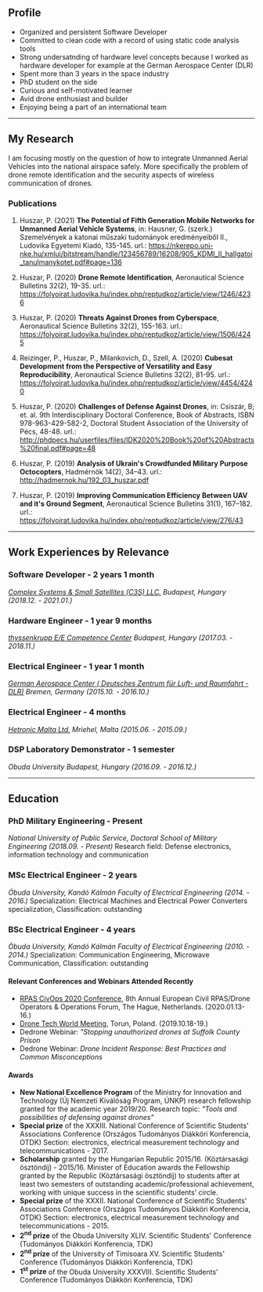 ## Profile


* Organized and persistent Software Developer
* Committed to clean code with a record of using static code analysis tools
* Strong undersatnding of hardware level concepts because I worked as hardware developer for example at the German Aerospace Center (DLR)
* Spent more than 3 years in the space industry
* PhD student on the side
* Curious and self-motivated learner
* Avid drone enthusiast and builder
* Enjoying being a part of an international team

---
## My Research

I am focusing mostly on the question of how to integrate Unmanned Aerial Vehicles into the national airspace safely. More specifically the problem of drone remote identification and the security aspects of wireless communication of drones.

### Publications

1. Huszar, P. (2021) **The Potential of Fifth Generation Mobile Networks for Unmanned Aerial Vehicle Systems**, in: Hausner, G. (szerk.) Szemelvények a katonai műszaki tudományok eredményeiből II., Ludovika Egyetemi Kiadó, 135-145. url.: https://nkerepo.uni-nke.hu/xmlui/bitstream/handle/123456789/16208/905_KDMI_II_hallgatoi_tanulmanykotet.pdf#page=136

2. Huszar, P. (2020) **Drone Remote Identification**, Aeronautical Science Bulletins 32(2), 19-35. url.: https://folyoirat.ludovika.hu/index.php/reptudkoz/article/view/1246/4236 

3. Huszar, P. (2020) **Threats Against Drones from Cyberspace**, Aeronautical Science Bulletins 32(2), 155-163. url.: https://folyoirat.ludovika.hu/index.php/reptudkoz/article/view/1506/4245

4. Reizinger, P., Huszar, P., Milankovich, D., Szell, A. (2020) **Cubesat Development from the Perspective of Versatility and Easy Reproducibility**, Aeronautical Science Bulletins 32(2), 81-95. url.: https://folyoirat.ludovika.hu/index.php/reptudkoz/article/view/4454/4240

5. Huszar, P. (2020) **Challenges of Defense Against Drones**, in: Csiszár, B; et. al. 9th Interdisciplinary Doctoral Conference, Book of Abstracts, ISBN 978-963-429-582-2, Doctoral Student Association of the University of Pécs, 48-48. url.: http://phdpecs.hu/userfiles/files/IDK2020%20Book%20of%20Abstracts%20final.pdf#page=48 

6. Huszar, P. (2019) **Analysis of Ukrain's Crowdfunded Military Purpose Octocopters**, Hadmérnök 14(2), 34–43. url.: http://hadmernok.hu/192_03_huszar.pdf

7. Huszar, P. (2019) **Improving Communication Efficiency Between UAV and it's Ground Segment**, Aeronautical Science Bulletins 31(1), 167–182. url.: https://folyoirat.ludovika.hu/index.php/reptudkoz/article/view/276/43

---
## Work Experiences by Relevance

### Software Developer - 2 years 1 month
*[Complex Systems & Small Satellites (C3S) LLC.](https://www.c3s.hu/) Budapest, Hungary (2018.12. - 2021.01.)*

### Hardware Engineer - 1 year 9 months
*[thyssenkrupp E/E Competence Center](https://www.thyssenkrupp.hu/en/sites/budapest) Budapest, Hungary (2017.03. - 2018.11.)*

### Electrical Engineer - 1 year 1 month
*[German Aerospace Center ( Deutsches Zentrum für Luft- und Raumfahrt - DLR)](https://www.dlr.de/content/de/standort/bremen.html) Bremen, Germany (2015.10. - 2016.10.)*

### Electrical Engineer - 4 months
*[Hetronic Malta Ltd.](https://www.hetronic.com/) Mriehel, Malta (2015.06. - 2015.09.)*

### DSP Laboratory Demonstrator - 1 semester
*Obuda University Budapest, Hungary (2016.09. - 2016.12.)*

---
## Education

### PhD Military Engineering - Present
*National University of Public Service, Doctoral School of Military Engineering (2018.09. - Present)*
Research field: Defense electronics, information technology and communication

### MSc Electrical Engineer - 2 years
*Óbuda University, Kandó Kálmán Faculty of Electrical Engineering (2014. - 2016.)*
Specialization: Electrical Machines and Electrical Power Converters specialization, Classification: outstanding

### BSc Electrical Engineer - 4 years
*Óbuda University, Kandó Kálmán Faculty of Electrical Engineering (2010. - 2014.)*
Specialization: Communication Engineering, Microwave Communication, Classification: outstanding

#### Relevant Conferences and Webinars Attended Recently
 * [RPAS CivOps 2020 Conference](https://rpas-civops.com/), 8th Annual European Civil RPAS/Drone Operators & Operations Forum, The Hague, Netherlands. (2020.01.13-16.)
 * [Drone Tech World Meeting](https://dronetech-poland.com/?lang=en), Torun, Poland. (2019.10.18-19.)
 * Dedrone Webinar: *"Stopping unauthorized drones at Suffolk County Prison*
 * Dedrone Webinar: *Drone Incident Response: Best Practices and Common Misconceptions*

#### Awards

* **New National Excellence Program** of the Ministry for Innovation and Technology (Új Nemzeti Kiválóság Program, ÚNKP) research fellowship granted for the academic year 2019/20. Research topic: *"Tools and possibilities of defensing against drones"*
* **Special prize** of the XXXIII. National Conference of Scientific Students' Associations Conference (Országos Tudományos Diákköri Konferencia, OTDK) Section: electronics, electrical measurement technology and telecommunications - 2017.
* **Scholarship** granted by the Hungarian Republic 2015/16. (Köztársasági ösztöndíj) - 2015/16. Minister of Education awards the Fellowship granted by the Republic (Köztársasági ösztöndíj) to students after at least two semesters of outstanding academic/professional achievement, working with unique success in the scientific students’ circle.
* **Special prize** of the XXXII. National Conference of Scientific Students' Associations Conference (Országos Tudományos Diákköri Konferencia, OTDK) Section: electronics, electrical measurement technology and telecommunications - 2015.
* **2<sup>nd</sup> prize** of the Obuda University XLIV. Scientific Students' Conference (Tudományos Diákköri Konferencia, TDK)
* **2<sup>nd</sup> prize** of the University of Timisoara XV. Scientific Students' Conference (Tudományos Diákköri Konferencia, TDK)
* **1<sup>st</sup> prize** of the Obuda University XXXVIII. Scientific Students' Conference (Tudományos Diákköri Konferencia, TDK)
